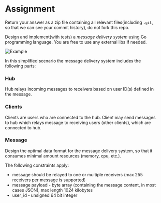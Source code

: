 # Assignment

Return your answer as a zip file containing all relevant files(including `.git`, so that we can see your commit history), do not fork this repo. 

Design and implement(with tests) a _message delivery system_ using [Go](http://golang.org/) programming language. You are free to use any external libs if needed.

![Example](https://dl.dropboxusercontent.com/u/13424146/delivery_example.png)

In this simplified scenario the message delivery system includes the following parts:

### Hub

Hub relays incoming messages to receivers based on user ID(s) defined in the message.

### Clients
Clients are users who are connected to the hub. Client may send messages to hub which relays message to receiving users (other clients), which are connected to hub.

### Message

Design the optimal data format for the message delivery system, so that it consumes minimal amount resources (memory, cpu, etc.).

The following constraints apply:

- message should be relayed to one or multiple receivers (max 255 receivers per message is supported)
- message payload - byte array (containing the message content, in most cases JSON), max length 1024 kilobytes
- user_id - unsigned 64 bit integer
